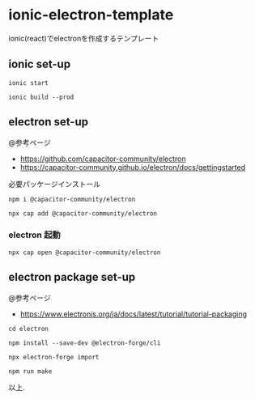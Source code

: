 # ionic-electron-template
 ionic(react)でelectronを作成するテンプレート

## ionic set-up
`ionic start`

`ionic build --prod`

## electron set-up

@参考ページ
- https://github.com/capacitor-community/electron
- https://capacitor-community.github.io/electron/docs/gettingstarted

必要パッケージインストール

`npm i @capacitor-community/electron`

`npx cap add @capacitor-community/electron`

### electron 起動
`npx cap open @capacitor-community/electron`

## electron package set-up
@参考ページ
- https://www.electronjs.org/ja/docs/latest/tutorial/tutorial-packaging

`cd electron`

`npm install --save-dev @electron-forge/cli`

`npx electron-forge import`

`npm run make`

以上.